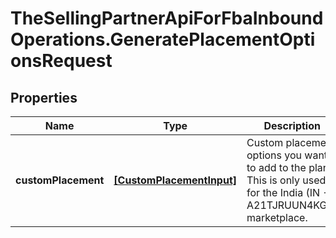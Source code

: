 # TheSellingPartnerApiForFbaInboundOperations.GeneratePlacementOptionsRequest

## Properties

Name | Type | Description | Notes
------------ | ------------- | ------------- | -------------
**customPlacement** | [**[CustomPlacementInput]**](CustomPlacementInput.md) | Custom placement options you want to add to the plan. This is only used for the India (IN - A21TJRUUN4KGV) marketplace. | [optional] 


